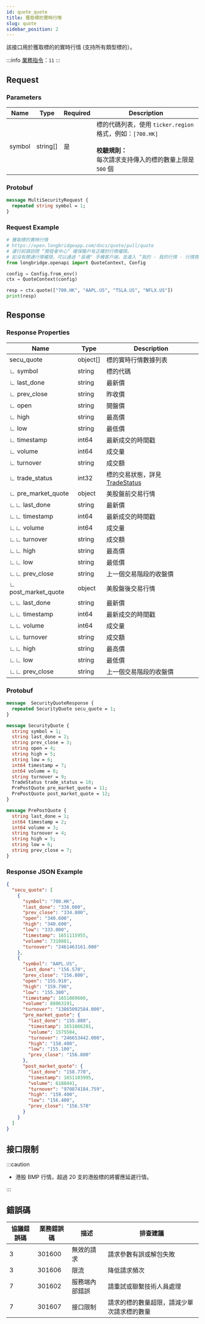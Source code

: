 ```yaml
---
id: quote_quote
title: 獲取標的實時行情
slug: quote
sidebar_position: 2
---
```


該接口用於獲取標的的實時行情 (支持所有類型標的）。

:::info
[業務指令](../../socket/protocol/request)：`11`
:::

## Request

### Parameters

| Name   | Type     | Required | Description                                                                                                                         |
| ------ | -------- | -------- | ----------------------------------------------------------------------------------------------------------------------------------- |
| symbol | string[] | 是       | 標的代碼列表，使用 `ticker.region` 格式，例如：`[700.HK]` <br /><br />**校驗規則：**<br />每次請求支持傳入的標的數量上限是 `500` 個 |

### Protobuf

```protobuf
message MultiSecurityRequest {
  repeated string symbol = 1;
}
```

### Request Example

```python
# 獲取標的實時行情
# https://open.longbridgeapp.com/docs/quote/pull/quote
# 運行前請訪問 “開發者中心“ 確保賬戶有正確的行情權限。
# 如沒有開通行情權限，可以通過 "長橋" 手機客戶端，並進入 “我的 - 我的行情 - 行情商城“ 購買開通行情權限。
from longbridge.openapi import QuoteContext, Config

config = Config.from_env()
ctx = QuoteContext(config)

resp = ctx.quote(["700.HK", "AAPL.US", "TSLA.US", "NFLX.US"])
print(resp)
```

## Response

### Response Properties

| Name                | Type     | Description                                                         |
| ------------------- | -------- | ------------------------------------------------------------------- |
| secu_quote          | object[] | 標的實時行情數據列表                                                |
| ∟ symbol            | string   | 標的代碼                                                            |
| ∟ last_done         | string   | 最新價                                                              |
| ∟ prev_close        | string   | 昨收價                                                              |
| ∟ open              | string   | 開盤價                                                              |
| ∟ high              | string   | 最高價                                                              |
| ∟ low               | string   | 最低價                                                              |
| ∟ timestamp         | int64    | 最新成交的時間戳                                                    |
| ∟ volume            | int64    | 成交量                                                              |
| ∟ turnover          | string   | 成交額                                                              |
| ∟ trade_status      | int32    | 標的交易狀態，詳見 [TradeStatus](../objects#tradestatus---交易狀態) |
| ∟ pre_market_quote  | object   | 美股盤前交易行情                                                    |
| ∟∟ last_done        | string   | 最新價                                                              |
| ∟∟ timestamp        | int64    | 最新成交的時間戳                                                    |
| ∟∟ volume           | int64    | 成交量                                                              |
| ∟∟ turnover         | string   | 成交額                                                              |
| ∟∟ high             | string   | 最高價                                                              |
| ∟∟ low              | string   | 最低價                                                              |
| ∟∟ prev_close       | string   | 上一個交易階段的收盤價                                              |
| ∟ post_market_quote | object   | 美股盤後交易行情                                                    |
| ∟∟ last_done        | string   | 最新價                                                              |
| ∟∟ timestamp        | int64    | 最新成交的時間戳                                                    |
| ∟∟ volume           | int64    | 成交量                                                              |
| ∟∟ turnover         | string   | 成交額                                                              |
| ∟∟ high             | string   | 最高價                                                              |
| ∟∟ low              | string   | 最低價                                                              |
| ∟∟ prev_close       | string   | 上一個交易階段的收盤價                                              |

### Protobuf

```protobuf
message  SecurityQuoteResponse {
  repeated SecurityQuote secu_quote = 1;
}

message SecurityQuote {
  string symbol = 1;
  string last_done = 2;
  string prev_close = 3;
  string open = 4;
  string high = 5;
  string low = 6;
  int64 timestamp = 7;
  int64 volume = 8;
  string turnover = 9;
  TradeStatus trade_status = 10;
  PrePostQuote pre_market_quote = 11;
  PrePostQuote post_market_quote = 12;
}

message PrePostQuote {
  string last_done = 1;
  int64 timestamp = 2;
  int64 volume = 3;
  string turnover = 4;
  string high = 5;
  string low = 6;
  string prev_close = 7;
}
```

### Response JSON Example

```json
{
  "secu_quote": [
    {
      "symbol": "700.HK",
      "last_done": "338.000",
      "prev_close": "334.800",
      "open": "340.600",
      "high": "340.600",
      "low": "333.000",
      "timestamp": 1651115955,
      "volume": 7310881,
      "turnover": "2461463161.000"
    },
    {
      "symbol": "AAPL.US",
      "last_done": "156.570",
      "prev_close": "156.800",
      "open": "155.910",
      "high": "159.790",
      "low": "155.380",
      "timestamp": 1651089600,
      "volume": 88063191,
      "turnover": "13865092584.000",
      "pre_market_quote": {
        "last_done": "155.880",
        "timestamp": 1651066201,
        "volume": 1575504,
        "turnover": "246653442.000",
        "high": "158.400",
        "low": "155.100",
        "prev_close": "156.800"
      },
      "post_market_quote": {
        "last_done": "158.770",
        "timestamp": 1651103995,
        "volume": 6188441,
        "turnover": "970874184.759",
        "high": "159.400",
        "low": "156.400",
        "prev_close": "156.570"
      }
    }
  ]
}
```

## 接口限制

:::caution

- 港股 BMP 行情，超過 20 支的港股標的將響應延遲行情。

:::

## 錯誤碼

| 協議錯誤碼 | 業務錯誤碼 | 描述           | 排查建議                                   |
| ---------- | ---------- | -------------- | ------------------------------------------ |
| 3          | 301600     | 無效的請求     | 請求參數有誤或解包失敗                     |
| 3          | 301606     | 限流           | 降低請求頻次                               |
| 7          | 301602     | 服務端內部錯誤 | 請重試或聯繫技術人員處理                   |
| 7          | 301607     | 接口限制       | 請求的標的數量超限，請減少單次請求標的數量 |
